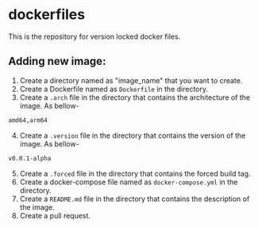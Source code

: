 # dockerfiles
This is the repository for version locked docker files.

## Adding new image:
1. Create a directory named as "image_name" that you want to create.
2. Create a Dockerfile named as `Dockerfile` in the directory.
3. Create a `.arch` file in the directory that contains the architecture of the image. As bellow-
```sh
amd64,arm64
```
4. Create a `.version` file in the directory that contains the version of the image. As bellow-
```sh
v0.0.1-alpha
```
5. Create a `.forced` file in the directory that contains the forced build tag.
6. Create a docker-compose file named as `docker-compose.yml` in the directory.
7. Create a `README.md` file in the directory that contains the description of the image.
8. Create a pull request.
